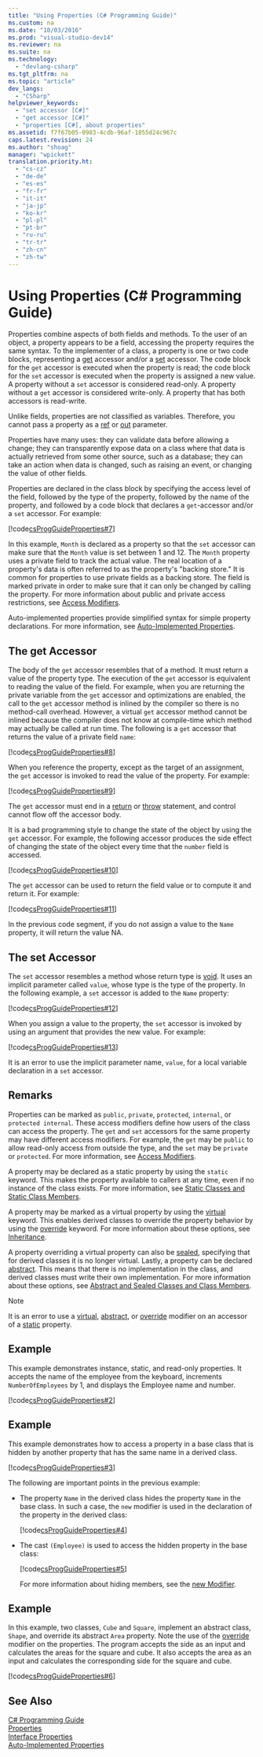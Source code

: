 ```yaml
---
title: "Using Properties (C# Programming Guide)"
ms.custom: na
ms.date: "10/03/2016"
ms.prod: "visual-studio-dev14"
ms.reviewer: na
ms.suite: na
ms.technology: 
  - "devlang-csharp"
ms.tgt_pltfrm: na
ms.topic: "article"
dev_langs: 
  - "CSharp"
helpviewer_keywords: 
  - "set accessor [C#]"
  - "get accessor [C#]"
  - "properties [C#], about properties"
ms.assetid: f7f67b05-0983-4cdb-96af-1855d24c967c
caps.latest.revision: 24
ms.author: "shoag"
manager: "wpickett"
translation.priority.ht: 
  - "cs-cz"
  - "de-de"
  - "es-es"
  - "fr-fr"
  - "it-it"
  - "ja-jp"
  - "ko-kr"
  - "pl-pl"
  - "pt-br"
  - "ru-ru"
  - "tr-tr"
  - "zh-cn"
  - "zh-tw"
---
```

# Using Properties (C# Programming Guide)
Properties combine aspects of both fields and methods. To the user of an object, a property appears to be a field, accessing the property requires the same syntax. To the implementer of a class, a property is one or two code blocks, representing a [get](../VS_csharp/get--csharp-reference-.md) accessor and/or a [set](../VS_csharp/set--csharp-reference-.md) accessor. The code block for the `get` accessor is executed when the property is read; the code block for the `set` accessor is executed when the property is assigned a new value. A property without a `set` accessor is considered read-only. A property without a `get` accessor is considered write-only. A property that has both accessors is read-write.  
  
 Unlike fields, properties are not classified as variables. Therefore, you cannot pass a property as a [ref](../VS_csharp/ref--csharp-reference-.md) or [out](../VS_csharp/out--csharp-reference-.md) parameter.  
  
 Properties have many uses: they can validate data before allowing a change; they can transparently expose data on a class where that data is actually retrieved from some other source, such as a database; they can take an action when data is changed, such as raising an event, or changing the value of other fields.  
  
 Properties are declared in the class block by specifying the access level of the field, followed by the type of the property, followed by the name of the property, and followed by a code block that declares a `get`-accessor and/or a `set` accessor. For example:  
  
 [!code[csProgGuideProperties#7](../VS_csharp/codesnippet/CSharp/using-properties--csharp-programming-guide-_1.cs)]  
  
 In this example, `Month` is declared as a property so that the `set` accessor can make sure that the `Month` value is set between 1 and 12. The `Month` property uses a private field to track the actual value. The real location of a property's data is often referred to as the property's "backing store." It is common for properties to use private fields as a backing store. The field is marked private in order to make sure that it can only be changed by calling the property. For more information about public and private access restrictions, see [Access Modifiers](../VS_csharp/access-modifiers--csharp-programming-guide-.md).  
  
 Auto-implemented properties provide simplified syntax for simple property declarations. For more information, see [Auto-Implemented Properties](../VS_csharp/auto-implemented-properties--csharp-programming-guide-.md).  
  
## The get Accessor  
 The body of the `get` accessor resembles that of a method. It must return a value of the property type. The execution of the `get` accessor is equivalent to reading the value of the field. For example, when you are returning the private variable from the `get` accessor and optimizations are enabled, the call to the `get` accessor method is inlined by the compiler so there is no method-call overhead. However, a virtual `get` accessor method cannot be inlined because the compiler does not know at compile-time which method may actually be called at run time. The following is a `get` accessor that returns the value of a private field `name`:  
  
 [!code[csProgGuideProperties#8](../VS_csharp/codesnippet/CSharp/using-properties--csharp-programming-guide-_2.cs)]  
  
 When you reference the property, except as the target of an assignment, the `get` accessor is invoked to read the value of the property. For example:  
  
 [!code[csProgGuideProperties#9](../VS_csharp/codesnippet/CSharp/using-properties--csharp-programming-guide-_3.cs)]  
  
 The `get` accessor must end in a [return](../VS_csharp/return--csharp-reference-.md) or [throw](../VS_csharp/throw--csharp-reference-.md) statement, and control cannot flow off the accessor body.  
  
 It is a bad programming style to change the state of the object by using the `get` accessor. For example, the following accessor produces the side effect of changing the state of the object every time that the `number` field is accessed.  
  
 [!code[csProgGuideProperties#10](../VS_csharp/codesnippet/CSharp/using-properties--csharp-programming-guide-_4.cs)]  
  
 The `get` accessor can be used to return the field value or to compute it and return it. For example:  
  
 [!code[csProgGuideProperties#11](../VS_csharp/codesnippet/CSharp/using-properties--csharp-programming-guide-_5.cs)]  
  
 In the previous code segment, if you do not assign a value to the `Name` property, it will return the value NA.  
  
## The set Accessor  
 The `set` accessor resembles a method whose return type is [void](../VS_csharp/void--csharp-reference-.md). It uses an implicit parameter called `value`, whose type is the type of the property. In the following example, a `set` accessor is added to the `Name` property:  
  
 [!code[csProgGuideProperties#12](../VS_csharp/codesnippet/CSharp/using-properties--csharp-programming-guide-_6.cs)]  
  
 When you assign a value to the property, the `set` accessor is invoked by using an argument that provides the new value. For example:  
  
 [!code[csProgGuideProperties#13](../VS_csharp/codesnippet/CSharp/using-properties--csharp-programming-guide-_7.cs)]  
  
 It is an error to use the implicit parameter name, `value`, for a local variable declaration in a `set` accessor.  
  
## Remarks  
 Properties can be marked as `public`, `private`, `protected`, `internal`, or `protected internal`. These access modifiers define how users of the class can access the property. The `get` and `set` accessors for the same property may have different access modifiers. For example, the `get` may be `public` to allow read-only access from outside the type, and the `set` may be `private` or `protected`. For more information, see [Access Modifiers](../VS_csharp/access-modifiers--csharp-programming-guide-.md).  
  
 A property may be declared as a static property by using the `static` keyword. This makes the property available to callers at any time, even if no instance of the class exists. For more information, see [Static Classes and Static Class Members](../VS_csharp/static-classes-and-static-class-members--csharp-programming-guide-.md).  
  
 A property may be marked as a virtual property by using the [virtual](../VS_csharp/virtual--csharp-reference-.md) keyword. This enables derived classes to override the property behavior by using the [override](../VS_csharp/override--csharp-reference-.md) keyword. For more information about these options, see [Inheritance](../VS_csharp/inheritance--csharp-programming-guide-.md).  
  
 A property overriding a virtual property can also be [sealed](../VS_csharp/sealed--csharp-reference-.md), specifying that for derived classes it is no longer virtual. Lastly, a property can be declared [abstract](../VS_csharp/abstract--csharp-reference-.md). This means that there is no implementation in the class, and derived classes must write their own implementation. For more information about these options, see [Abstract and Sealed Classes and Class Members](../VS_csharp/abstract-and-sealed-classes-and-class-members--csharp-programming-guide-.md).  
  
> [!NOTE]
>  It is an error to use a [virtual](../VS_csharp/virtual--csharp-reference-.md), [abstract](../VS_csharp/abstract--csharp-reference-.md), or [override](../VS_csharp/override--csharp-reference-.md) modifier on an accessor of a [static](../VS_csharp/static--csharp-reference-.md) property.  
  
## Example  
 This example demonstrates instance, static, and read-only properties. It accepts the name of the employee from the keyboard, increments `NumberOfEmployees` by 1, and displays the Employee name and number.  
  
 [!code[csProgGuideProperties#2](../VS_csharp/codesnippet/CSharp/using-properties--csharp-programming-guide-_8.cs)]  
  
## Example  
 This example demonstrates how to access a property in a base class that is hidden by another property that has the same name in a derived class.  
  
 [!code[csProgGuideProperties#3](../VS_csharp/codesnippet/CSharp/using-properties--csharp-programming-guide-_9.cs)]  
  
 The following are important points in the previous example:  
  
-   The property `Name` in the derived class hides the property `Name` in the base class. In such a case, the `new` modifier is used in the declaration of the property in the derived class:  
  
     [!code[csProgGuideProperties#4](../VS_csharp/codesnippet/CSharp/using-properties--csharp-programming-guide-_10.cs)]  
  
-   The cast `(Employee)` is used to access the hidden property in the base class:  
  
     [!code[csProgGuideProperties#5](../VS_csharp/codesnippet/CSharp/using-properties--csharp-programming-guide-_11.cs)]  
  
     For more information about hiding members, see the [new Modifier](../VS_csharp/new-modifier--csharp-reference-.md).  
  
## Example  
 In this example, two classes, `Cube` and `Square`, implement an abstract class, `Shape`, and override its abstract `Area` property. Note the use of the [override](../VS_csharp/override--csharp-reference-.md) modifier on the properties. The program accepts the side as an input and calculates the areas for the square and cube. It also accepts the area as an input and calculates the corresponding side for the square and cube.  
  
 [!code[csProgGuideProperties#6](../VS_csharp/codesnippet/CSharp/using-properties--csharp-programming-guide-_12.cs)]  
  
## See Also  
 [C# Programming Guide](../VS_csharp/csharp-programming-guide.md)   
 [Properties](../VS_csharp/properties--csharp-programming-guide-.md)   
 [Interface Properties](../VS_csharp/interface-properties--csharp-programming-guide-.md)   
 [Auto-Implemented Properties](../VS_csharp/auto-implemented-properties--csharp-programming-guide-.md)